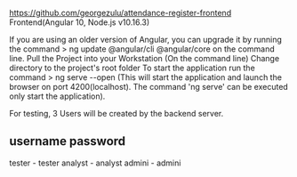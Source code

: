
https://github.com/georgezulu/attendance-register-frontend
Frontend(Angular 10, Node.js v10.16.3)

If you are using an older version of Angular, you can upgrade it by running the command > ng update @angular/cli @angular/core on the 
command line.
Pull the Project into your Workstation
(On the command line) Change directory to the project's root folder
To start the application run the command > ng serve --open (This will start the application and 
launch the browser on port 4200(localhost). The command 'ng serve' can be executed only start the application).

For testing, 3 Users will be created by the backend server.

username  password 
-------------------
tester   - tester
analyst  - analyst
admini   - admini
